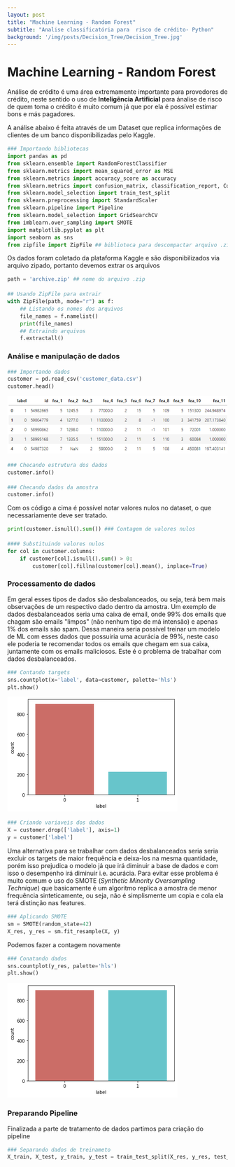 ```yaml
---
layout: post
title: "Machine Learning - Random Forest"
subtitle: "Analise classificatória para  risco de crédito- Python"
background: '/img/posts/Decision_Tree/Decision_Tree.jpg'
---
```

# Machine Learning - Random Forest

Análise de crédito é uma área extremamente importante para provedores de crédito, neste sentido o uso de **Inteligência Artificial** para ánalise de risco de quem toma o crédito é muito comum já que por ela é possível estimar bons e más pagadores.

A análise abaixo é feita através de um Dataset que replica informações de clientes de um banco disponibilizadas pelo Kaggle.

 ```python
### Importando bibliotecas
import pandas as pd
from sklearn.ensemble import RandomForestClassifier
from sklearn.metrics import mean_squared_error as MSE
from sklearn.metrics import accuracy_score as accuracy
from sklearn.metrics import confusion_matrix, classification_report, ConfusionMatrixDisplay
from sklearn.model_selection import train_test_split
from sklearn.preprocessing import StandardScaler
from sklearn.pipeline import Pipeline
from sklearn.model_selection import GridSearchCV
from imblearn.over_sampling import SMOTE
import matplotlib.pyplot as plt
import seaborn as sns
from zipfile import ZipFile ## biblioteca para descompactar arquivo .zip
```
Os dados foram coletado da plataforma Kaggle e são disponibilizados via arquivo zipado, portanto devemos extrar os arquivos
```python
path = 'archive.zip' ## nome do arquivo .zip

## Usando ZipFile para extrair
with ZipFile(path, mode="r") as f:
    ## Listando os nomes dos arquivos
    file_names = f.namelist() 
    print(file_names)
    ## Extraindo arquivos
    f.extractall()
```
### Análise e manipulação de dados

```python
### Importando dados
customer = pd.read_csv('customer_data.csv')
customer.head()
```
!['Tabela'](/img/posts/Random_Forest/Tabela.png)
```python
### Checando estrutura dos dados 
customer.info()

### Checando dados da amostra
customer.info()
```
Com os código a cima é possível notar valores nulos no dataset, o que necessariamente deve ser tratado.
```python
print(customer.isnull().sum()) ### Contagem de valores nulos

#### Substituindo valores nulos
for col in customer.columns:
    if customer[col].isnull().sum() > 0:
        customer[col].fillna(customer[col].mean(), inplace=True)
```
### Processamento de dados

Em geral esses tipos de dados são desbalanceados, ou seja, terá bem mais observações de um respectivo dado dentro da amostra. Um exemplo de dados desbalanceados seria uma caixa de email, onde 99% dos emails que chagam são emails "limpos" (não nenhum tipo de má intensão) e apenas 1% dos emails são spam. Dessa maneira seria possível treinar um modelo de ML com esses dados que possuiria uma acurácia de 99%, neste caso ele poderia te recomendar todos os emails que chegam em sua caixa, juntamente com os emails maliciosos. Este é o problema de trabalhar com dados desbalanceados.
```python
### Contando targets
sns.countplot(x='label', data=customer, palette='hls')
plt.show()
```
!['Contagem'](/img/posts/Random_Forest/Contagem.png)

```python
### Criando variaveis dos dados
X = customer.drop(['label'], axis=1)
y = customer['label']
```
Uma alternativa para se trabalhar com dados desbalanceados seria seria excluir os targets de maior frequência e deixa-los na mesma quantidade, porém isso prejudica o modelo já que irá diminuir a base de dados e com isso o desempenho irá diminuir i.e. acurácia. Para evitar esse problema é muito comum o uso do SMOTE (_Synthetic Minority Oversampling Technique_) que basicamente é um algoritmo replica a amostra de menor frequência sinteticamente, ou seja, não é simplismente um copia e cola ela terá distinção nas features.
```python
### Aplicando SMOTE
sm = SMOTE(random_state=42)
X_res, y_res = sm.fit_resample(X, y)
```
Podemos fazer a contagem novamente
```python
### Conatando dados
sns.countplot(y_res, palette='hls')
plt.show()
```
!['Contagem_2'](/img/posts/Random_Forest/Contage_1=2.png)

### Preparando Pipeline

Finalizada a parte de tratamento de dados partimos para criação do pipeline
```python
### Separando dados de treinameto
X_train, X_test, y_train, y_test = train_test_split(X_res, y_res, test_size=0.3, random_state=42)
```
